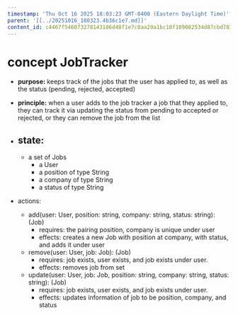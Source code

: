 ```yaml
---
timestamp: 'Thu Oct 16 2025 18:03:23 GMT-0400 (Eastern Daylight Time)'
parent: '[[../20251016_180323.4b36c1e7.md]]'
content_id: c4467f546073278143186d48f1e7c0aa29a1bc10f109082534d87cbd7832a8e0
---
```


# concept JobTracker

* **purpose:** keeps track of the jobs that the user has applied to, as well as the status (pending, rejected, accepted)

* **principle:** when a user adds to the job tracker a job that they applied to, they can  track it via updating the status from pending to accepted or rejected, or they can remove the job from the list

* ## state:
  * a set of Jobs
    * a User
    * a position of type String
    * a company of type String
    * a status of type String

* actions:
  * add(user: User, position: string, company: string, status: string): (Job)
    * requires: the pairing position, company is unique under user
    * effects: creates a new Job with position at company, with status, and adds it under user
  * remove(user: User, job: Job):  (Job)
    * requires: job exists, user exists, and job exists under user.
    * effects: removes job from set
  * update(user: User, job: Job, position: string, company: string, status: string):  (Job)
    * requires: job exists, user exists, and job exists under user.
    * effects: updates information of job to be position, company, and status

